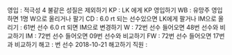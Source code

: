 영입	: 적극성 4 불같은 성질은 제외하기
KP	: LK 에게 KP 영입하기
WB	: 유망주 영입하면 1명 W으로 올리거나 팔기
CD	: 6.0 rt 되는 선수있으면 LK에게 팔거나 IM으로 올리기
	: 61번 선수 6.0 rt 되면 IM으로 변경하기
W	: 72번 선수 들어오면 48번 선수와 비교하기
IM      : 72번 선수 들어오면 09번 선수와 비교하기
FW	: 72번 선수 들어오면 17번과 비교하기
해고	: 번 선수 2018-10-21 해고하기
직원	: 

